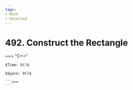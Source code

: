 ```yaml
---
tags:
- Math
- Unsolved
---
```



# 492. Construct the Rectangle

=== "C++"

    $Time: O()$

    $Space: O()$

    ```c++
    ```